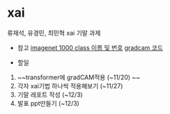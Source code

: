 # xai

류재석, 유경민, 최민혁 xai 기말 과제

* 참고
[imagenet 1000 class 이름 및 번호](https://gist.github.com/yrevar/942d3a0ac09ec9e5eb3a)
[gradcam 코드](https://github.com/jacobgil/pytorch-grad-cam)

* 할일
1. ~~transformer에 gradCAM적용 (~11/20) ~~
2. 각자 xai기법 하나씩 적용해보기 (~11/27)
3. 기말 레포트 작성 (~12/3)
4. 발표 ppt만들기 (~12/3)
